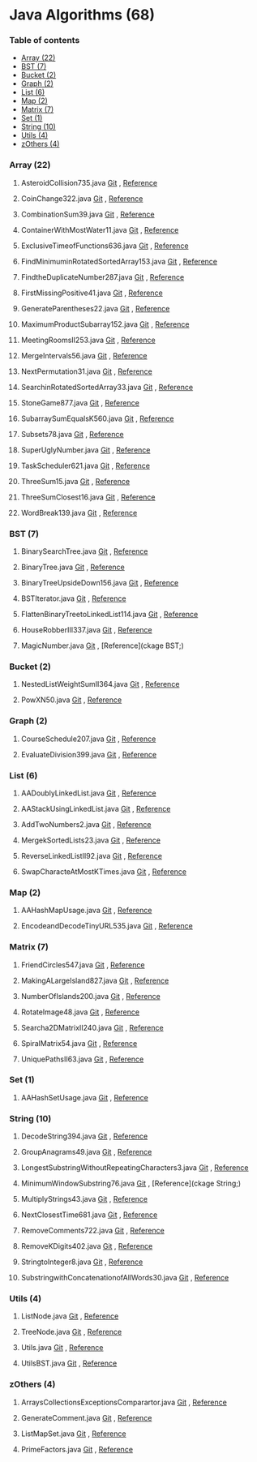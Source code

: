 # Java Algorithms (68)
### Table of contents

- [Array (22)](https://github.com/shubham20yeole/Java/tree/master/Array)
- [BST (7)](https://github.com/shubham20yeole/Java/tree/master/BST)
- [Bucket (2)](https://github.com/shubham20yeole/Java/tree/master/Bucket)
- [Graph (2)](https://github.com/shubham20yeole/Java/tree/master/Graph)
- [List (6)](https://github.com/shubham20yeole/Java/tree/master/List)
- [Map (2)](https://github.com/shubham20yeole/Java/tree/master/Map)
- [Matrix (7)](https://github.com/shubham20yeole/Java/tree/master/Matrix)
- [Set (1)](https://github.com/shubham20yeole/Java/tree/master/Set)
- [String (10)](https://github.com/shubham20yeole/Java/tree/master/String)
- [Utils (4)](https://github.com/shubham20yeole/Java/tree/master/Utils)
- [zOthers (4)](https://github.com/shubham20yeole/Java/tree/master/zOthers)


### Array (22)
1. AsteroidCollision735.java [Git](https://github.com/shubham20yeole/Java/blob/master/Array/AsteroidCollision735.java) , [Reference](https://leetcode.com/problems/asteroid-collision/)

2. CoinChange322.java [Git](https://github.com/shubham20yeole/Java/blob/master/Array/CoinChange322.java) , [Reference](https://leetcode.com/problems/coin-change)

3. CombinationSum39.java [Git](https://github.com/shubham20yeole/Java/blob/master/Array/CombinationSum39.java) , [Reference](https://leetcode.com/problems/combination-sum/description/)

4. ContainerWithMostWater11.java [Git](https://github.com/shubham20yeole/Java/blob/master/Array/ContainerWithMostWater11.java) , [Reference](https://leetcode.com/problems/container-with-most-water/)

5. ExclusiveTimeofFunctions636.java [Git](https://github.com/shubham20yeole/Java/blob/master/Array/ExclusiveTimeofFunctions636.java) , [Reference](https://leetcode.com/problems/exclusive-time-of-functions/)

6. FindMinimuminRotatedSortedArray153.java [Git](https://github.com/shubham20yeole/Java/blob/master/Array/FindMinimuminRotatedSortedArray153.java) , [Reference](https://leetcode.com/problems/find-minimum-in-rotated-sorted-array/)

7. FindtheDuplicateNumber287.java [Git](https://github.com/shubham20yeole/Java/blob/master/Array/FindtheDuplicateNumber287.java) , [Reference](https://leetcode.com/problems/find-the-duplicate-number/description/)

8. FirstMissingPositive41.java [Git](https://github.com/shubham20yeole/Java/blob/master/Array/FirstMissingPositive41.java) , [Reference](https://leetcode.com/problems/first-missing-positive/)

9. GenerateParentheses22.java [Git](https://github.com/shubham20yeole/Java/blob/master/Array/GenerateParentheses22.java) , [Reference](https://leetcode.com/problems/generate-parentheses/)

10. MaximumProductSubarray152.java [Git](https://github.com/shubham20yeole/Java/blob/master/Array/MaximumProductSubarray152.java) , [Reference](https://leetcode.com/problems/maximum-product-subarray)

11. MeetingRoomsII253.java [Git](https://github.com/shubham20yeole/Java/blob/master/Array/MeetingRoomsII253.java) , [Reference](https://leetcode.com/problems/meeting-rooms-ii)

12. MergeIntervals56.java [Git](https://github.com/shubham20yeole/Java/blob/master/Array/MergeIntervals56.java) , [Reference](https://leetcode.com/problems/merge-intervals)

13. NextPermutation31.java [Git](https://github.com/shubham20yeole/Java/blob/master/Array/NextPermutation31.java) , [Reference](https://leetcode.com/problems/next-permutation)

14. SearchinRotatedSortedArray33.java [Git](https://github.com/shubham20yeole/Java/blob/master/Array/SearchinRotatedSortedArray33.java) , [Reference](https://leetcode.com/problems/search-in-rotated-sorted-array)

15. StoneGame877.java [Git](https://github.com/shubham20yeole/Java/blob/master/Array/StoneGame877.java) , [Reference](https://leetcode.com/problems/stone-game/description/)

16. SubarraySumEqualsK560.java [Git](https://github.com/shubham20yeole/Java/blob/master/Array/SubarraySumEqualsK560.java) , [Reference](https://leetcode.com/problems/subarray-sum-equals-k)

17. Subsets78.java [Git](https://github.com/shubham20yeole/Java/blob/master/Array/Subsets78.java) , [Reference](https://leetcode.com/problems/subsets)

18. SuperUglyNumber.java [Git](https://github.com/shubham20yeole/Java/blob/master/Array/SuperUglyNumber.java) , [Reference](https://leetcode.com/problems/super-ugly-number/description/)

19. TaskScheduler621.java [Git](https://github.com/shubham20yeole/Java/blob/master/Array/TaskScheduler621.java) , [Reference](https://leetcode.com/problems/task-scheduler)

20. ThreeSum15.java [Git](https://github.com/shubham20yeole/Java/blob/master/Array/ThreeSum15.java) , [Reference](https://leetcode.com/problems/3sum)

21. ThreeSumClosest16.java [Git](https://github.com/shubham20yeole/Java/blob/master/Array/ThreeSumClosest16.java) , [Reference](https://leetcode.com/problems/3sum-closest)

22. WordBreak139.java [Git](https://github.com/shubham20yeole/Java/blob/master/Array/WordBreak139.java) , [Reference](https://leetcode.com/problems/word-break)

### BST (7)
1. BinarySearchTree.java [Git](https://github.com/shubham20yeole/Java/blob/master/BST/BinarySearchTree.java) , [Reference](https://www.geeksforgeeks.org/binary-search-tree-data-structure/)

2. BinaryTree.java [Git](https://github.com/shubham20yeole/Java/blob/master/BST/BinaryTree.java) , [Reference](https://www.geeksforgeeks.org/binary-search-tree-data-structure/)

3. BinaryTreeUpsideDown156.java [Git](https://github.com/shubham20yeole/Java/blob/master/BST/BinaryTreeUpsideDown156.java) , [Reference](https://leetcode.com/problems/binary-tree-upside-down)

4. BSTIterator.java [Git](https://github.com/shubham20yeole/Java/blob/master/BST/BSTIterator.java) , [Reference](https://www.geeksforgeeks.org/binary-search-tree-data-structure/)

5. FlattenBinaryTreetoLinkedList114.java [Git](https://github.com/shubham20yeole/Java/blob/master/BST/FlattenBinaryTreetoLinkedList114.java) , [Reference](https://leetcode.com/problems/flatten-binary-tree-to-linked-list)

6. HouseRobberIII337.java [Git](https://github.com/shubham20yeole/Java/blob/master/BST/HouseRobberIII337.java) , [Reference](https://leetcode.com/problems/house-robber-iii)

7. MagicNumber.java [Git](https://github.com/shubham20yeole/Java/blob/master/BST/MagicNumber.java) , [Reference](ckage BST;)

### Bucket (2)
1. NestedListWeightSumII364.java [Git](https://github.com/shubham20yeole/Java/blob/master/Bucket/NestedListWeightSumII364.java) , [Reference](https://leetcode.com/problems/nested-list-weight-sum-ii)

2. PowXN50.java [Git](https://github.com/shubham20yeole/Java/blob/master/Bucket/PowXN50.java) , [Reference](https://leetcode.com/problems/powx-n)

### Graph (2)
1. CourseSchedule207.java [Git](https://github.com/shubham20yeole/Java/blob/master/Graph/CourseSchedule207.java) , [Reference](https://leetcode.com/problems/course-schedule/description/)

2. EvaluateDivision399.java [Git](https://github.com/shubham20yeole/Java/blob/master/Graph/EvaluateDivision399.java) , [Reference](https://leetcode.com/problems/evaluate-division)

### List (6)
1. AADoublyLinkedList.java [Git](https://github.com/shubham20yeole/Java/blob/master/List/AADoublyLinkedList.java) , [Reference](https://www.geeksforgeeks.org/doubly-linked-list/)

2. AAStackUsingLinkedList.java [Git](https://github.com/shubham20yeole/Java/blob/master/List/AAStackUsingLinkedList.java) , [Reference](https://www.geeksforgeeks.org/doubly-linked-list/)

3. AddTwoNumbers2.java [Git](https://github.com/shubham20yeole/Java/blob/master/List/AddTwoNumbers2.java) , [Reference](https://leetcode.com/problems/add-two-numbers)

4. MergekSortedLists23.java [Git](https://github.com/shubham20yeole/Java/blob/master/List/MergekSortedLists23.java) , [Reference](https://leetcode.com/problems/merge-k-sorted-lists)

5. ReverseLinkedListII92.java [Git](https://github.com/shubham20yeole/Java/blob/master/List/ReverseLinkedListII92.java) , [Reference](https://leetcode.com/problems/reverse-linked-list-ii)

6. SwapCharacteAtMostKTimes.java [Git](https://github.com/shubham20yeole/Java/blob/master/List/SwapCharacteAtMostKTimes.java) , [Reference](SwapCharacteAtMostKTimes)

### Map (2)
1. AAHashMapUsage.java [Git](https://github.com/shubham20yeole/Java/blob/master/Map/AAHashMapUsage.java) , [Reference](https://docs.oracle.com/javase/7/docs/api/java/util/HashMap.html)

2. EncodeandDecodeTinyURL535.java [Git](https://github.com/shubham20yeole/Java/blob/master/Map/EncodeandDecodeTinyURL535.java) , [Reference](https://leetcode.com/problems/encode-and-decode-tinyurl)

### Matrix (7)
1. FriendCircles547.java [Git](https://github.com/shubham20yeole/Java/blob/master/Matrix/FriendCircles547.java) , [Reference](https://leetcode.com/problems/friend-circles)

2. MakingALargeIsland827.java [Git](https://github.com/shubham20yeole/Java/blob/master/Matrix/MakingALargeIsland827.java) , [Reference](https://leetcode.com/problems/making-a-large-island)

3. NumberOfIslands200.java [Git](https://github.com/shubham20yeole/Java/blob/master/Matrix/NumberOfIslands200.java) , [Reference](https://leetcode.com/problems/number-of-islands)

4. RotateImage48.java [Git](https://github.com/shubham20yeole/Java/blob/master/Matrix/RotateImage48.java) , [Reference](https://leetcode.com/problems/rotate-image)

5. Searcha2DMatrixII240.java [Git](https://github.com/shubham20yeole/Java/blob/master/Matrix/Searcha2DMatrixII240.java) , [Reference](https://leetcode.com/problems/search-a-2d-matrix-ii)

6. SpiralMatrix54.java [Git](https://github.com/shubham20yeole/Java/blob/master/Matrix/SpiralMatrix54.java) , [Reference](https://leetcode.com/problems/spiral-matrix)

7. UniquePathsII63.java [Git](https://github.com/shubham20yeole/Java/blob/master/Matrix/UniquePathsII63.java) , [Reference](https://leetcode.com/problems/unique-paths-ii)

### Set (1)
1. AAHashSetUsage.java [Git](https://github.com/shubham20yeole/Java/blob/master/Set/AAHashSetUsage.java) , [Reference](https://docs.oracle.com/javase/7/docs/api/java/util/HashSet.html)

### String (10)
1. DecodeString394.java [Git](https://github.com/shubham20yeole/Java/blob/master/String/DecodeString394.java) , [Reference](https://leetcode.com/problems/decode-string)

2. GroupAnagrams49.java [Git](https://github.com/shubham20yeole/Java/blob/master/String/GroupAnagrams49.java) , [Reference](https://leetcode.com/problems/group-anagrams)

3. LongestSubstringWithoutRepeatingCharacters3.java [Git](https://github.com/shubham20yeole/Java/blob/master/String/LongestSubstringWithoutRepeatingCharacters3.java) , [Reference](https://leetcode.com/problems/longest-substring-without-repeating-characters)

4. MinimumWindowSubstring76.java [Git](https://github.com/shubham20yeole/Java/blob/master/String/MinimumWindowSubstring76.java) , [Reference](ckage String;)

5. MultiplyStrings43.java [Git](https://github.com/shubham20yeole/Java/blob/master/String/MultiplyStrings43.java) , [Reference](https://leetcode.com/problems/multiply-strings)

6. NextClosestTime681.java [Git](https://github.com/shubham20yeole/Java/blob/master/String/NextClosestTime681.java) , [Reference](https://leetcode.com/problems/next-closest-time/)

7. RemoveComments722.java [Git](https://github.com/shubham20yeole/Java/blob/master/String/RemoveComments722.java) , [Reference](https://leetcode.com/problems/remove-comments)

8. RemoveKDigits402.java [Git](https://github.com/shubham20yeole/Java/blob/master/String/RemoveKDigits402.java) , [Reference](https://leetcode.com/problems/remove-k-digits)

9. StringtoInteger8.java [Git](https://github.com/shubham20yeole/Java/blob/master/String/StringtoInteger8.java) , [Reference](https://leetcode.com/problems/string-to-integer-atoi)

10. SubstringwithConcatenationofAllWords30.java [Git](https://github.com/shubham20yeole/Java/blob/master/String/SubstringwithConcatenationofAllWords30.java) , [Reference](https://leetcode.com/problems/substring-with-concatenation-of-all-words/description/)

### Utils (4)
1. ListNode.java [Git](https://github.com/shubham20yeole/Java/blob/master/Utils/ListNode.java) , [Reference](https://leetcode.com/tag/linked-list/)

2. TreeNode.java [Git](https://github.com/shubham20yeole/Java/blob/master/Utils/TreeNode.java) , [Reference](https://leetcode.com/problems/house-robber-iii)

3. Utils.java [Git](https://github.com/shubham20yeole/Java/blob/master/Utils/Utils.java) , [Reference](https://docs.oracle.com/javase/8/docs/api/java/util/package-summary.html)

4. UtilsBST.java [Git](https://github.com/shubham20yeole/Java/blob/master/Utils/UtilsBST.java) , [Reference](https://www.geeksforgeeks.org/binary-search-tree-data-structure/)

### zOthers (4)
1. ArraysCollectionsExceptionsComparartor.java [Git](https://github.com/shubham20yeole/Java/blob/master/zOthers/ArraysCollectionsExceptionsComparartor.java) , [Reference](https://www.mkyong.com/java8/java-8-lambda-comparator-example/)

2. GenerateComment.java [Git](https://github.com/shubham20yeole/Java/blob/master/zOthers/GenerateComment.java) , [Reference](https://github.com/shubham20yeole/Java)

3. ListMapSet.java [Git](https://github.com/shubham20yeole/Java/blob/master/zOthers/ListMapSet.java) , [Reference](https://beginnersbook.com/2015/01/difference-between-list-set-and-map-in-java/)

4. PrimeFactors.java [Git](https://github.com/shubham20yeole/Java/blob/master/zOthers/PrimeFactors.java) , [Reference](https://www.geeksforgeeks.org/print-all-prime-factors-of-a-given-number/)


